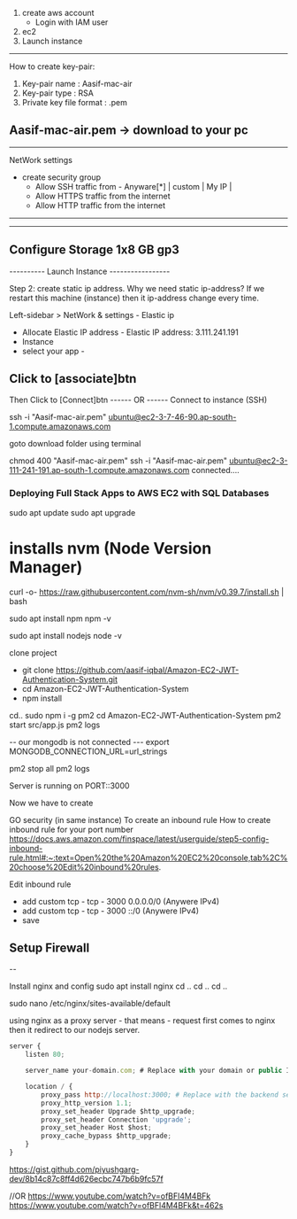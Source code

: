 1. create aws account 
    - Login with IAM user 
2. ec2 
3. Launch instance


--------------------------------------------
How to create key-pair:
1. Key-pair name : Aasif-mac-air
2. Key-pair type : RSA
3. Private key file format : .pem

Aasif-mac-air.pem -> download to your pc
--------------------------------------------

--------------------------------------------
NetWork settings
 - create security group
    - Allow SSH traffic from - Anyware[*] | custom | My IP |
    - Allow HTTPS traffic from the internet
    - Allow HTTP traffic from the internet
--------------------------------------------

--------------------------------------------
Configure Storage
1x8 GB gp3
--------------------------------------------

---------- Launch Instance -----------------


Step 2: create static ip address.
Why we need static ip-address?
If we restart this machine (instance) then it ip-address change every time.

Left-sidebar > NetWork & settings - Elastic ip 
 - Allocate Elastic IP address - 
 Elastic IP address: 3.111.241.191
 - Instance
 - select your app -

 Click to [associate]btn
------------------------------------------------------------------------------

Then Click to [Connect]btn
------ OR ------
Connect to instance (SSH)

ssh -i "Aasif-mac-air.pem" ubuntu@ec2-3-7-46-90.ap-south-1.compute.amazonaws.com

goto download folder using terminal

chmod 400 "Aasif-mac-air.pem"
ssh -i "Aasif-mac-air.pem" ubuntu@ec2-3-111-241-191.ap-south-1.compute.amazonaws.com
connected....

### Deploying Full Stack Apps to AWS EC2 with SQL Databases
sudo apt update
sudo apt upgrade

# installs nvm (Node Version Manager)
curl -o- https://raw.githubusercontent.com/nvm-sh/nvm/v0.39.7/install.sh | bash

sudo apt install npm
npm -v

sudo apt install nodejs
node -v

clone project
- git clone https://github.com/aasif-iqbal/Amazon-EC2-JWT-Authentication-System.git
- cd Amazon-EC2-JWT-Authentication-System
- npm install

cd..
sudo npm i -g pm2
cd Amazon-EC2-JWT-Authentication-System
pm2 start src/app.js
pm2 logs

-- our mongodb is not connected ---
export MONGODB_CONNECTION_URL=url_strings

pm2 stop all
pm2 logs

Server is running on PORT::3000

Now we have to create 

GO security (in same instance)
To create an inbound rule
How to create inbound rule for your port number
https://docs.aws.amazon.com/finspace/latest/userguide/step5-config-inbound-rule.html#:~:text=Open%20the%20Amazon%20EC2%20console,tab%2C%20choose%20Edit%20inbound%20rules.

Edit inbound rule
- add custom tcp - tcp - 3000  0.0.0.0/0 (Anywere IPv4)
- add custom tcp - tcp - 3000  ::/0 (Anywere IPv4)
- save

Setup Firewall
---
--

Install nginx and config
sudo apt install nginx
cd ..
cd ..
cd ..

sudo nano /etc/nginx/sites-available/default

using nginx as a proxy server - that means - request first comes to nginx then it redirect to our nodejs server.

``````js
server {
    listen 80;

    server_name your-domain.com; # Replace with your domain or public IP

    location / {
        proxy_pass http://localhost:3000; # Replace with the backend server's address
        proxy_http_version 1.1;
        proxy_set_header Upgrade $http_upgrade;
        proxy_set_header Connection 'upgrade';
        proxy_set_header Host $host;
        proxy_cache_bypass $http_upgrade;
    }
}
``````

https://gist.github.com/piyushgarg-dev/8b14c87c8ff4d626ecbc747b6b9fc57f
 
//OR https://www.youtube.com/watch?v=ofBFl4M4BFk
https://www.youtube.com/watch?v=ofBFl4M4BFk&t=462s
